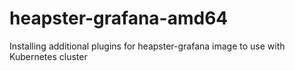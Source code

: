 # heapster-grafana-amd64

Installing additional plugins for heapster-grafana image to use with Kubernetes cluster
